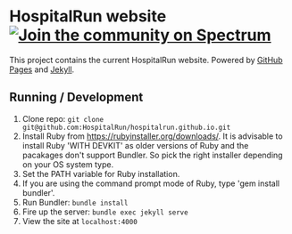 HospitalRun website [![Join the community on Spectrum](https://withspectrum.github.io/badge/badge.svg)](https://spectrum.chat/hospitalrun)
=====================

This project contains the current HospitalRun website.
Powered by [GitHub Pages](https://pages.github.com/) and [Jekyll](https://jekyllrb.com/docs/).

## Running / Development

1. Clone repo: `git clone git@github.com:HospitalRun/hospitalrun.github.io.git`
2. Install Ruby from https://rubyinstaller.org/downloads/. It is advisable to install Ruby 'WITH DEVKIT' as older versions of Ruby and the pacakages don't support Bundler. So pick the right installer depending on your OS system type.
3. Set the PATH variable for Ruby installation. 
4. If you are using the command prompt mode of Ruby, type 'gem install bundler'.
5. Run Bundler: `bundle install`
3. Fire up the server: `bundle exec jekyll serve`
4. View the site at `localhost:4000`
